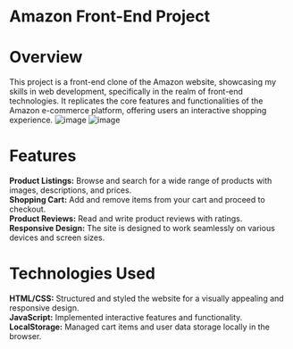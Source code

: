 # Amazon Front-End Project
# Overview
This project is a front-end clone of the Amazon website, showcasing my skills in web development, specifically in the realm of front-end technologies. It replicates the core features and functionalities of the Amazon e-commerce platform, offering users an interactive shopping experience.
![image](https://github.com/Pranjay99/Amazon_Front-End-Project/assets/93260737/98beb98a-8b68-4a60-b0b5-98e5f84a9cae)
![image](https://github.com/Pranjay99/Amazon_Front-End-Project/assets/93260737/8db0ebed-3d7c-4af0-9529-04e804a2e74d)


# Features
__Product Listings:__ Browse and search for a wide range of products with images, descriptions, and prices.<br>
__Shopping Cart:__ Add and remove items from your cart and proceed to checkout.<br>
__Product Reviews:__ Read and write product reviews with ratings.<br>
__Responsive Design:__ The site is designed to work seamlessly on various devices and screen sizes.
# Technologies Used
__HTML/CSS:__ Structured and styled the website for a visually appealing and responsive design.<br>
__JavaScript:__ Implemented interactive features and functionality.<br>
__LocalStorage:__ Managed cart items and user data storage locally in the browser.<br>
